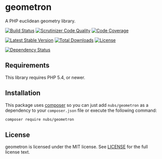 # geometron
A PHP euclidean geometry library.

[![Build Status](http://img.shields.io/travis/nubs/geometron.svg?style=flat)](https://travis-ci.org/nubs/geometron)
[![Scrutinizer Code Quality](http://img.shields.io/scrutinizer/g/nubs/geometron.svg?style=flat)](https://scrutinizer-ci.com/g/nubs/geometron/)
[![Code Coverage](http://img.shields.io/coveralls/nubs/geometron.svg?style=flat)](https://coveralls.io/r/nubs/geometron)

[![Latest Stable Version](http://img.shields.io/packagist/v/nubs/geometron.svg?style=flat)](https://packagist.org/packages/nubs/geometron)
[![Total Downloads](http://img.shields.io/packagist/dt/nubs/geometron.svg?style=flat)](https://packagist.org/packages/nubs/geometron)
[![License](http://img.shields.io/packagist/l/nubs/geometron.svg?style=flat)](https://packagist.org/packages/nubs/geometron)

[![Dependency Status](https://www.versioneye.com/user/projects/53651f2bfe0d07d72700005e/badge.svg?style=flat)](https://www.versioneye.com/user/projects/53651f2bfe0d07d72700005e)

## Requirements
This library requires PHP 5.4, or newer.

## Installation
This package uses [composer](https://getcomposer.org) so you can just add
`nubs/geometron` as a dependency to your `composer.json` file or execute the
following command:

```bash
composer require nubs/geometron
```

## License
geometron is licensed under the MIT license.  See [LICENSE](LICENSE) for the
full license text.
